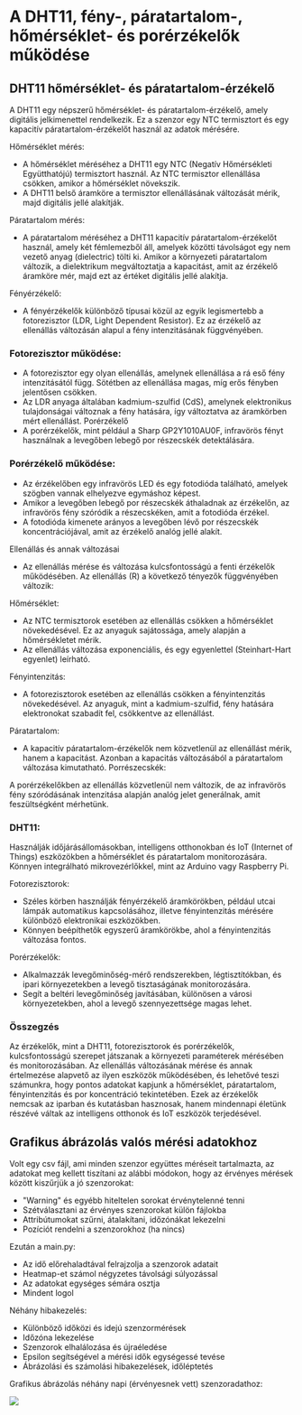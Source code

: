 # A DHT11, fény-, páratartalom-, hőmérséklet- és porérzékelők működése
## DHT11 hőmérséklet- és páratartalom-érzékelő
A DHT11 egy népszerű hőmérséklet- és páratartalom-érzékelő, amely digitális jelkimenettel rendelkezik. Ez a szenzor egy NTC termisztort és egy kapacitív páratartalom-érzékelőt használ az adatok mérésére.

Hőmérséklet mérés:
 - A hőmérséklet méréséhez a DHT11 egy NTC (Negatív Hőmérsékleti Együtthatójú) termisztort használ. Az NTC termisztor ellenállása csökken, amikor a hőmérséklet növekszik.
 - A DHT11 belső áramköre a termisztor ellenállásának változását mérik, majd digitális jellé alakítják.

Páratartalom mérés:
 - A páratartalom méréséhez a DHT11 kapacitív páratartalom-érzékelőt használ, amely két fémlemezből áll, amelyek közötti távolságot egy nem vezető anyag (dielectric) tölti ki.
Amikor a környezeti páratartalom változik, a dielektrikum megváltoztatja a kapacitást, amit az érzékelő áramköre mér, majd ezt az értéket digitális jellé alakítja.

Fényérzékelő:
 - A fényérzékelők különböző típusai közül az egyik legismertebb a fotorezisztor (LDR, Light Dependent Resistor). Ez az érzékelő az ellenállás változásán alapul a fény intenzitásának függvényében.

### Fotorezisztor működése:

 - A fotorezisztor egy olyan ellenállás, amelynek ellenállása a rá eső fény intenzitásától függ. Sötétben az ellenállása magas, míg erős fényben jelentősen csökken.
 - Az LDR anyaga általában kadmium-szulfid (CdS), amelynek elektronikus tulajdonságai változnak a fény hatására, így változtatva az áramkörben mért ellenállást.
Porérzékelő
 - A porérzékelők, mint például a Sharp GP2Y1010AU0F, infravörös fényt használnak a levegőben lebegő por részecskék detektálására.

### Porérzékelő működése:

 - Az érzékelőben egy infravörös LED és egy fotodióda található, amelyek szögben vannak elhelyezve egymáshoz képest.
 - Amikor a levegőben lebegő por részecskék áthaladnak az érzékelőn, az infravörös fény szóródik a részecskéken, amit a fotodióda érzékel.
 - A fotodióda kimenete arányos a levegőben lévő por részecskék koncentrációjával, amit az érzékelő analóg jellé alakít.
   
Ellenállás és annak változásai
 - Az ellenállás mérése és változása kulcsfontosságú a fenti érzékelők működésében. Az ellenállás (R) a következő tényezők függvényében változik:

Hőmérséklet:
 - Az NTC termisztorok esetében az ellenállás csökken a hőmérséklet növekedésével. Ez az anyaguk sajátossága, amely alapján a hőmérsékletet mérik.
 - Az ellenállás változása exponenciális, és egy egyenlettel (Steinhart-Hart egyenlet) leírható.
 
Fényintenzitás:
 - A fotorezisztorok esetében az ellenállás csökken a fényintenzitás növekedésével. Az anyaguk, mint a kadmium-szulfid, fény hatására elektronokat szabadít fel, csökkentve az ellenállást.

Páratartalom:
 - A kapacitív páratartalom-érzékelők nem közvetlenül az ellenállást mérik, hanem a kapacitást. Azonban a kapacitás változásából a páratartalom változása kimutatható.
Porrészecskék:

A porérzékelőkben az ellenállás közvetlenül nem változik, de az infravörös fény szóródásának intenzitása alapján analóg jelet generálnak, amit feszültségként mérhetünk.

### DHT11:

Használják időjárásállomásokban, intelligens otthonokban és IoT (Internet of Things) eszközökben a hőmérséklet és páratartalom monitorozására.
Könnyen integrálható mikrovezérlőkkel, mint az Arduino vagy Raspberry Pi.

Fotorezisztorok:
 - Széles körben használják fényérzékelő áramkörökben, például utcai lámpák automatikus kapcsolásához, illetve fényintenzitás mérésére különböző elektronikai eszközökben.
 - Könnyen beépíthetők egyszerű áramkörökbe, ahol a fényintenzitás változása fontos.

Porérzékelők:
 - Alkalmazzák levegőminőség-mérő rendszerekben, légtisztítókban, és ipari környezetekben a levegő tisztaságának monitorozására.
 - Segít a beltéri levegőminőség javításában, különösen a városi környezetekben, ahol a levegő szennyezettsége magas lehet.

### Összegzés

Az érzékelők, mint a DHT11, fotorezisztorok és porérzékelők, kulcsfontosságú szerepet játszanak a környezeti paraméterek mérésében és monitorozásában. Az ellenállás változásának mérése és annak értelmezése alapvető az ilyen eszközök működésében, és lehetővé teszi számunkra, hogy pontos adatokat kapjunk a hőmérséklet, páratartalom, fényintenzitás és por koncentráció tekintetében. Ezek az érzékelők nemcsak az iparban és kutatásban hasznosak, hanem mindennapi életünk részévé váltak az intelligens otthonok és IoT eszközök terjedésével.

## Grafikus ábrázolás valós mérési adatokhoz

Volt egy csv fájl, ami minden szenzor együttes méréseit tartalmazta, az adatokat meg kellett tiszítani az alábbi módokon, hogy az érvényes mérések között kiszűrjük a jó szenzorokat:
 - "Warning" és egyébb hiteltelen sorokat érvénytelenné tenni
 - Szétválasztani az érvényes szenzorokat külön fájlokba
 - Attribútumokat szűrni, átalakítani, időzónákat lekezelni
 - Pozíciót rendelni a szenzorokhoz (ha nincs)

Ezután a main.py:
 - Az idő előrehaladtával felrajzolja a szenzorok adatait
 - Heatmap-et számol négyzetes távolsági súlyozással
 - Az adatokat egységes sémára osztja
 - Mindent logol

Néhány hibakezelés:
 - Különböző időközi és idejú szenzormérések
 - Időzóna lekezelése
 - Szenzorok elhalálozása és újraéledése
 - Epsilon segítségével a mérési idők egységessé tevése
 - Ábrázolási és számolási hibakezelések, időléptetés

Grafikus ábrázolás néhány napi (érvényesnek vett) szenzoradathoz:

![](../picture.png)

